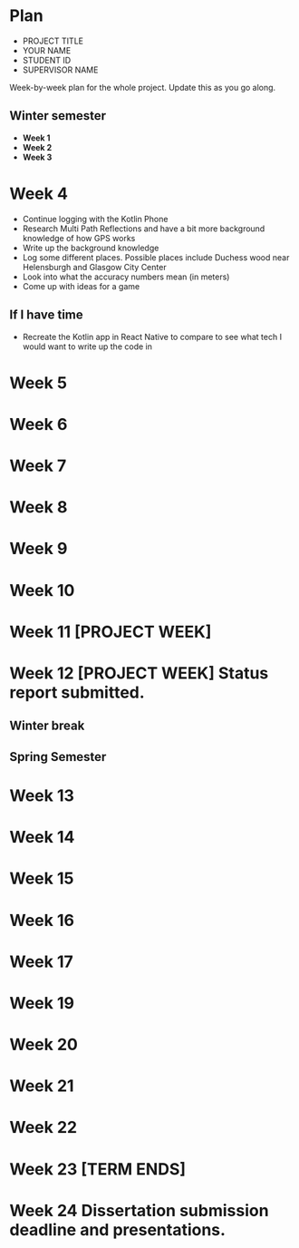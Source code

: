 # Plan

* PROJECT TITLE
* YOUR NAME
* STUDENT ID
* SUPERVISOR NAME

Week-by-week plan for the whole project. Update this as you go along.

## Winter semester

* **Week 1**
* **Week 2**
* **Week 3**
# **Week 4**

* Continue logging with the Kotlin Phone
* Research Multi Path Reflections and have a bit more background knowledge of how GPS works
* Write up the background knowledge
* Log some different places. Possible places include Duchess wood near Helensburgh and Glasgow City Center
* Look into what the accuracy numbers mean (in meters)
* Come up with ideas for a game

## If I have time
* Recreate the Kotlin app in React Native to compare to see what tech I would want to write up the code in
# **Week 5**
# **Week 6**
# **Week 7**
# **Week 8**
# **Week 9**
# **Week 10**
# **Week 11 [PROJECT WEEK]**
# **Week 12 [PROJECT WEEK]** Status report submitted.

## Winter break

## Spring Semester

# **Week 13**
# **Week 14**
# **Week 15**
# **Week 16**
# **Week 17**
# **Week 19**
# **Week 20**
# **Week 21**
# **Week 22**
# **Week 23 [TERM ENDS]**
# **Week 24** Dissertation submission deadline and presentations.

